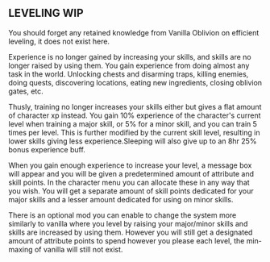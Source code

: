 ## LEVELING WIP

You should forget any retained knowledge from Vanilla Oblivion on efficient leveling, it does not exist here.

Experience is no longer gained by increasing your skills, and skills are no longer raised by using them. You gain experience from doing almost any task in the world. Unlocking chests and disarming traps, killing enemies, doing quests, discovering locations, eating new ingredients, closing oblivion gates, etc. 

Thusly, training no longer increases your skills either but gives a flat amount of character xp instead. You gain 10% experience of the character's current level when training a major skill, or 5% for a minor skill, and you can train 5 times per level. This is further modified by the current skill level, resulting in lower skills giving less experience.Sleeping will also give up to an 8hr 25% bonus experience buff.

When you gain enough experience to increase your level, a message box will appear and you will be given a predetermined amount of attribute and skill points. In the character menu you can allocate these in any way that you wish. You will get a separate amount of skill points dedicated for your major skills and a lesser amount dedicated for using on minor skills.

There is an optional mod you can enable to change the system more similarly to vanilla where you level by raising your major/minor skills and skills are increased by using them. However you will still get a designated amount of attribute points to spend however you please each level, the min-maxing of vanilla will still not exist. 

